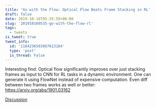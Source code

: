 ```yaml
---
title: 'Go with the Flow: Optical Flow Beats Frame Stacking in RL'
draft: false
date: 2019-10-16T05:35:59+00:00
slug: '201910160535-go-with-the-flow-rl'
tags:
  - tweets
is_tweet: true
tweet_info:
  id: '1184236503867613184'
  type: 'post'
  is_thread: False
---
```




Interesting find: Optical flow significantly improves over just stacking frames as input to CNN for RL tasks in a dynamic environment. One can generate it using FlowNet instead of expensive computation. Even diff between two frames works as well or better: <https://arxiv.org/abs/1901.03162>

[Discussion](https://x.com/sytelus/status/1184236503867613184)
